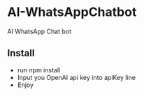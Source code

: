 # AI-WhatsAppChatbot
AI WhatsApp Chat bot

## Install
* run npm install
* Input you OpenAI api key into apiKey line
* Enjoy
